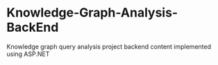 # Knowledge-Graph-Analysis-BackEnd
Knowledge graph query analysis project backend content implemented using ASP.NET
